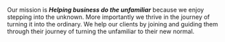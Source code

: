 Our mission is _**Helping business do the unfamiliar**_ because we enjoy stepping into the unknown. More importantly we thrive in the journey of turning it into the ordinary. We help our clients by joining and guiding them through their journey of turning the unfamiliar to their new normal.